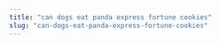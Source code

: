 ```yaml
---
title: "can dogs eat panda express fortune cookies"
slug: "can-dogs-eat-panda-express-fortune-cookies"
---
```


